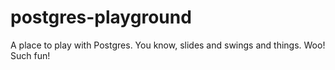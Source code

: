 postgres-playground
===================

A place to play with Postgres. You know, slides and swings and things. Woo! Such fun!
